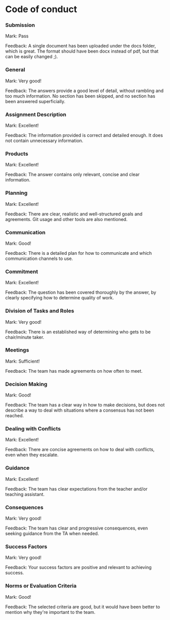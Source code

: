 # Code of conduct

### Submission

Mark: Pass

Feedback: A single document has been uploaded under the docs folder, which is great. The format should have been docx instead of pdf, but that can be easily changed ;).

### General

Mark: Very good!

Feedback: The answers provide a good level of detail, without rambling and too much information. No section has been skipped, and no section has been answered superficially.


### Assignment Description 

Mark: Excellent!

Feedback: The information provided is correct and detailed enough. It does not contain unnecessary information.

### Products

Mark: Excellent!

Feedback: The answer contains only relevant, concise and clear information.

### Planning

Mark: Excellent!

Feedback: There are clear, realistic and well-structured goals and agreements. Git usage and other tools are also mentioned.

### Communication

Mark: Good!

Feedback: There is a detailed plan for how to communicate and which communication channels to use.

### Commitment

Mark: Excellent!

Feedback: The question has been covered thoroughly by the answer, by clearly specifying how to determine quality of work.

### Division of Tasks and Roles
  
Mark: Very good!

Feedback: There is an established way of determining who gets to be chair/minute taker.

### Meetings
  
Mark: Sufficient!

Feedback: The team has made agreements on how often to meet. 
 
### Decision Making
  
Mark: Good!

Feedback: The team has a clear way in how to make decisions, but does not describe a way to deal with situations where a consensus has not been reached.

### Dealing with Conflicts

Mark: Excellent!

Feedback: There are concise agreements on how to deal with conflicts, even when they escalate.

### Guidance
  
Mark: Excellent!

Feedback: The team has clear expectations from the teacher and/or teaching assistant.

### Consequences

Mark: Very good!

Feedback: The team has clear and progressive consequences, even seeking guidance from the TA when needed.

### Success Factors

Mark: Very good!

Feedback: Your success factors are positive and relevant to achieving success.

### Norms or Evaluation Criteria 
  
Mark: Good!

Feedback: The selected criteria are good, but it would have been better to mention why they're important to the team.
